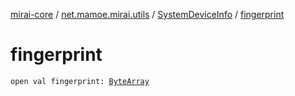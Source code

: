 [mirai-core](../../index.md) / [net.mamoe.mirai.utils](../index.md) / [SystemDeviceInfo](index.md) / [fingerprint](./fingerprint.md)

# fingerprint

`open val fingerprint: `[`ByteArray`](https://kotlinlang.org/api/latest/jvm/stdlib/kotlin/-byte-array/index.html)